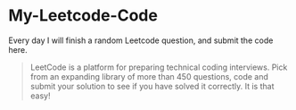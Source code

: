 # My-Leetcode-Code

Every day I will finish a random Leetcode question, and submit the code here.

> LeetCode is a platform for preparing technical coding interviews. Pick from an expanding library of more than 450 questions, code and submit your solution to see if you have solved it correctly. It is that easy!

